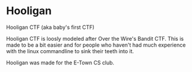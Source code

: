 # Hooligan

Hooligan CTF (aka baby's first CTF)

Hooligan CTF is loosly modeled after Over the Wire's Bandit CTF. This is made to be a bit easier and for people who haven't had much experience with the linux commandline to sink their teeth into it.

Hooligan was made for the E-Town CS club. 


